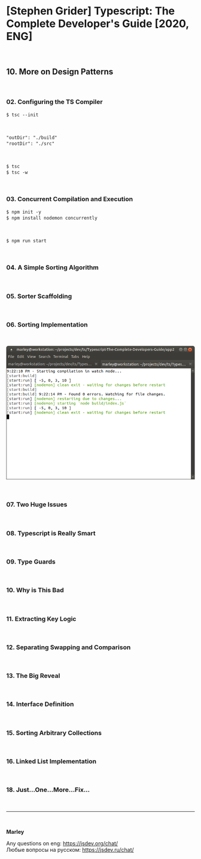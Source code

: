 # [Stephen Grider] Typescript: The Complete Developer's Guide [2020, ENG]

<br/>

## 10. More on Design Patterns

<br/>

### 02. Configuring the TS Compiler

    $ tsc --init

<br/>

```
"outDir": "./build"
"rootDir": "./src"
```

<br/>

    $ tsc
    $ tsc -w

<br/>

### 03. Concurrent Compilation and Execution

    $ npm init -y
    $ npm install nodemon concurrently

<br/>

    $ npm run start

<br/>

### 04. A Simple Sorting Algorithm

<br/>

### 05. Sorter Scaffolding

<br/>

### 06. Sorting Implementation

<br/>

![Application](/img/pic-02-01.png?raw=true)

<br/>

### 07. Two Huge Issues

<br/>

### 08. Typescript is Really Smart

<br/>

### 09. Type Guards

<br/>

### 10. Why is This Bad

<br/>

### 11. Extracting Key Logic

<br/>

### 12. Separating Swapping and Comparison

<br/>

### 13. The Big Reveal

<br/>

### 14. Interface Definition

<br/>

### 15. Sorting Arbitrary Collections

<br/>

### 16. Linked List Implementation

<br/>

### 18. Just...One...More...Fix...

<br/>

---

<br/>

**Marley**

Any questions on eng: https://jsdev.org/chat/  
Любые вопросы на русском: https://jsdev.ru/chat/
